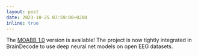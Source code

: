 ```yaml
---
layout: post
date: 2023-10-25 07:59:00+0200
inline: true
---
```


The [MOABB 1.0](https://neurotechx.github.io/moabb/) version is available! The project is now tightly integrated in BrainDecode to use deep neural net models on open EEG datasets.

